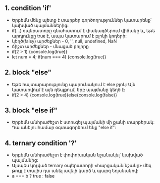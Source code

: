 ## 1. condition 'if'

- Երբեմն մենք պետք է տարբեր գործողություններ կատարենք՝ կախված պայմաններից:
- if​​(...) օպերատորը գնահատում է փակագծերում վիճակը և, եթե արդյունքը true է, ապա կատարում է բլոկի կոդերի:
- կեղծ(falsy) արժեքներ - 0, '', null, undefined, NaN
- ճիշտ արժեքներ - մնացած բոլորը
- if(2 > 1) {console.log(true)}
- let num = 4; if(num === 4) {console.log(true)}

## 2. block "else"

- Եթե ​​հայտարարությունը պարունակում է else բլոկ: Այն կատարվում է այն դեպքում, երբ պայմանը կեղծ է:
- if(2 > 4) {console.log(true)}else{console.log(false)}

## 3. block "else if"

- Երբեմն անհրաժեշտ է ստուգել պայմանի մի քանի տարբերակ: Դա անելու համար օգտագործում ենք "else if":

## 4. ternary condition '?'

- Երբեմն անհրաժեշտ է փոփոխական նշանակել՝ կախված պայմանից:
- Այսպես կոչված ternary օպերատորի «հարցական նշանը» մեզ թույլ է տալիս դա անել ավելի կարճ և պարզ եղանակով:
- a === b ? true : false
